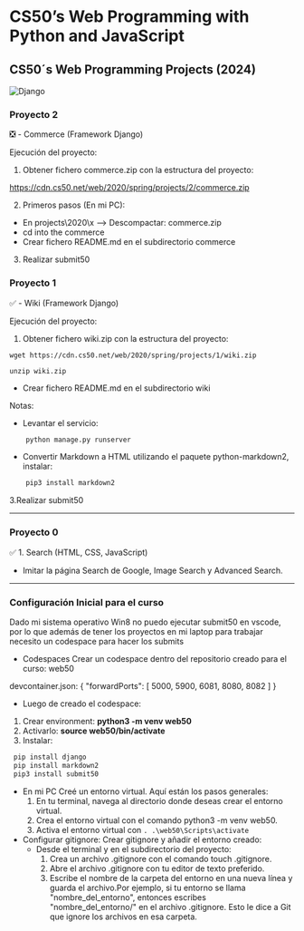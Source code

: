 # CS50’s Web Programming with Python and JavaScript

## CS50´s Web Programming Projects (2024)
![Django](https://img.shields.io/badge/django-%23092E20.svg?style=for-the-badge&logo=django&logoColor=white)

### Proyecto 2

:negative_squared_cross_mark: - Commerce (Framework Django)

Ejecución del proyecto: 

1. Obtener fichero commerce.zip con la estructura del proyecto:

 https://cdn.cs50.net/web/2020/spring/projects/2/commerce.zip

2. Primeros pasos (En mi PC):
 - En projects\2020\x --> Descompactar: commerce.zip
 - cd into the commerce
 - Crear fichero README.md en el subdirectorio commerce
 
3. Realizar submit50


### Proyecto 1

:white_check_mark: - Wiki (Framework Django)

Ejecución del proyecto: 

1. Obtener fichero wiki.zip con la estructura del proyecto:

```console
wget https://cdn.cs50.net/web/2020/spring/projects/1/wiki.zip

unzip wiki.zip
```

- Crear fichero README.md en el subdirectorio wiki


Notas: 
- Levantar el servicio:
```python
    python manage.py runserver
```
- Convertir Markdown a HTML utilizando el paquete python-markdown2, instalar:

```python
    pip3 install markdown2
```

3.Realizar submit50

***
### Proyecto 0

:white_check_mark: 1. Search (HTML, CSS, JavaScript)

- Imitar la página Search de Google, Image Search y Advanced Search.

***
### Configuración Inicial para el curso

Dado mi sistema operativo Win8 no puedo ejecutar submit50 en vscode, por lo que además de tener los proyectos en mi laptop para trabajar necesito un codespace para hacer los submits

- Codespaces
Crear un codespace dentro del repositorio creado para el curso: web50

devcontainer.json:
{
    "forwardPorts": [
      5000,
      5900,
      6081,
      8080,
      8082
    ]
  }
- Luego de creado el codespace:
1. Crear environment: **python3 -m venv web50** 
2. Activarlo: **source web50/bin/activate**
3. Instalar:
```python
 pip install django
 pip install markdown2
 pip3 install submit50
```

  
  - En mi PC
    Creé un entorno virtual. Aquí están los pasos generales:
    1. En tu terminal, navega al directorio donde deseas crear el entorno virtual.
    2. Crea el entorno virtual con el comando python3 -m venv web50.
    3. Activa el entorno virtual con ```. .\web50\Scripts\activate```
  - Configurar gitignore:
    Crear gitignore y añadir el entorno creado:
    - Desde el terminal y en el subdirectorio del proyecto:
        1. Crea un archivo .gitignore con el comando touch .gitignore.
        2. Abre el archivo .gitignore con tu editor de texto preferido.
        3. Escribe el nombre de la carpeta del entorno en una nueva línea y guarda el archivo.Por ejemplo, si tu entorno se llama "nombre_del_entorno", entonces escribes "nombre_del_entorno/" en el archivo .gitignore. Esto le dice a Git que ignore los archivos en esa carpeta.
